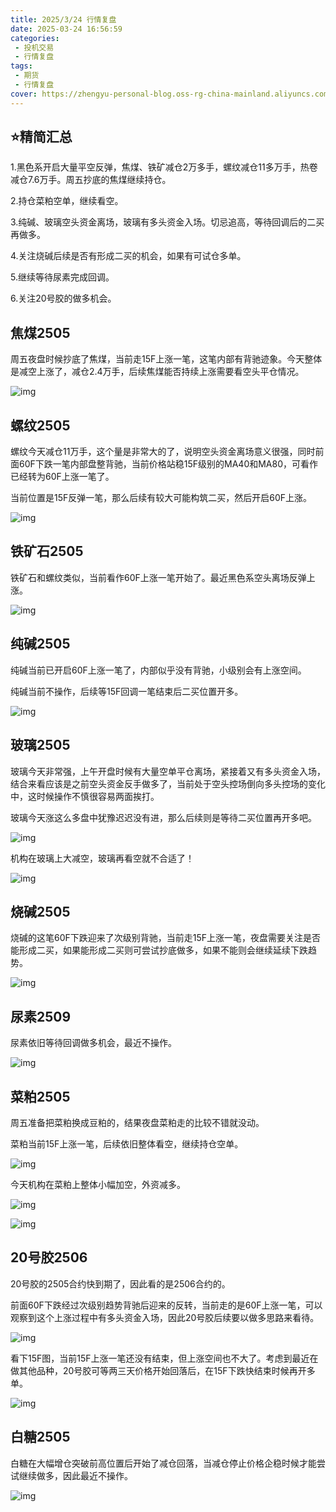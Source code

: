```yaml
---
title: 2025/3/24 行情复盘
date: 2025-03-24 16:56:59
categories: 
 - 投机交易
 - 行情复盘
tags:
 - 期货
 - 行情复盘
cover: https://zhengyu-personal-blog.oss-rg-china-mainland.aliyuncs.com/futures-review-face.png
---
```


## ⭐精简汇总

1.黑色系开启大量平空反弹，焦煤、铁矿减仓2万多手，螺纹减仓11多万手，热卷减仓7.6万手。周五抄底的焦煤继续持仓。

2.持仓菜粕空单，继续看空。

3.纯碱、玻璃空头资金离场，玻璃有多头资金入场。切忌追高，等待回调后的二买再做多。

4.关注烧碱后续是否有形成二买的机会，如果有可试仓多单。

5.继续等待尿素完成回调。

6.关注20号胶的做多机会。

## 焦煤2505

周五夜盘时候抄底了焦煤，当前走15F上涨一笔，这笔内部有背驰迹象。今天整体是减空上涨了，减仓2.4万手，后续焦煤能否持续上涨需要看空头平仓情况。

![img](https://pic3.zhimg.com/v2-37326e71b0e3c7dd98ba4ea9bd81bbea_1440w.jpg)

## 螺纹2505

螺纹今天减仓11万手，这个量是非常大的了，说明空头资金离场意义很强，同时前面60F下跌一笔内部盘整背驰，当前价格站稳15F级别的MA40和MA80，可看作已经转为60F上涨一笔了。

当前位置是15F反弹一笔，那么后续有较大可能构筑二买，然后开启60F上涨。

![img](https://picx.zhimg.com/v2-8dc1a088a734eff2e3150ae6b845517b_1440w.jpg)

## 铁矿石2505

铁矿石和螺纹类似，当前看作60F上涨一笔开始了。最近黑色系空头离场反弹上涨。

![img](https://picx.zhimg.com/v2-7f4a0ebe13948375e6b81d09c1dd95d7_1440w.jpg)

## 纯碱2505

纯碱当前已开启60F上涨一笔了，内部似乎没有背驰，小级别会有上涨空间。

纯碱当前不操作，后续等15F回调一笔结束后二买位置开多。

![img](https://pica.zhimg.com/v2-39338f9607095ad1fb6ca9a6df05daf0_1440w.jpg)

## 玻璃2505

玻璃今天非常强，上午开盘时候有大量空单平仓离场，紧接着又有多头资金入场，结合来看应该是之前空头资金反手做多了，当前处于空头控场倒向多头控场的变化中，这时候操作不慎很容易两面挨打。

玻璃今天涨这么多盘中犹豫迟迟没有进，那么后续则是等待二买位置再开多吧。

![img](https://picx.zhimg.com/v2-abc70212903f2f0f9ac48d4d363e37d1_1440w.jpg)

机构在玻璃上大减空，玻璃再看空就不合适了！

![img](https://pica.zhimg.com/v2-4ae73449cbeeec322d0c62f02b83f2c2_1440w.jpg)

## 烧碱2505

烧碱的这笔60F下跌迎来了次级别背驰，当前走15F上涨一笔，夜盘需要关注是否能形成二买，如果能形成二买则可尝试抄底做多，如果不能则会继续延续下跌趋势。

![img](https://picx.zhimg.com/v2-3847d573e05fd139ea24bb65fc9b362d_1440w.jpg)

## 尿素2509

尿素依旧等待回调做多机会，最近不操作。

![img](https://picx.zhimg.com/v2-2fc0e851b6d3691fb1386593128cfa13_1440w.jpg)

## 菜粕2505

周五准备把菜粕换成豆粕的，结果夜盘菜粕走的比较不错就没动。

菜粕当前15F上涨一笔，后续依旧整体看空，继续持仓空单。

![img](https://pic3.zhimg.com/v2-90a4562d3fe11517a82c4d6398f9185c_1440w.jpg)

今天机构在菜粕上整体小幅加空，外资减多。

![img](https://pic3.zhimg.com/v2-ab7e1e5f02762e23b67fd5574f0e2526_1440w.jpg)

![img](https://pica.zhimg.com/v2-5cc1ee34e7bec0cdbfbaa773016d5712_1440w.jpg)

## 20号胶2506

20号胶的2505合约快到期了，因此看的是2506合约的。

前面60F下跌经过次级别趋势背驰后迎来的反转，当前走的是60F上涨一笔，可以观察到这个上涨过程中有多头资金入场，因此20号胶后续要以做多思路来看待。

![img](https://pic1.zhimg.com/v2-e7af662e8bd4978d989bc3163b586c88_1440w.jpg)

看下15F图，当前15F上涨一笔还没有结束，但上涨空间也不大了。考虑到最近在做其他品种，20号胶可等两三天价格开始回落后，在15F下跌快结束时候再开多单。

![img](https://pic4.zhimg.com/v2-9a7af17c23553d0798f71a91ab1e1573_1440w.jpg)

## 白糖2505

白糖在大幅增仓突破前高位置后开始了减仓回落，当减仓停止价格企稳时候才能尝试继续做多，因此最近不操作。

![img](https://pica.zhimg.com/v2-b52c6b902f88be4021bdd3fc69dc4960_1440w.jpg)